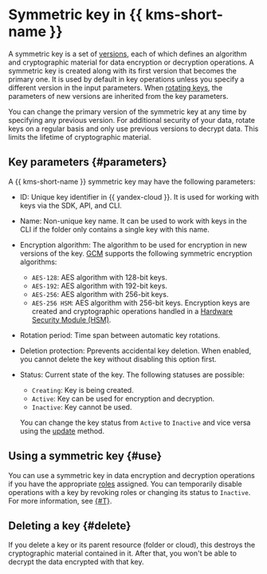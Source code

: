 # Symmetric key in {{ kms-short-name }}

A symmetric key is a set of [versions](version.md), each of which defines an algorithm and cryptographic material for data encryption or decryption operations.
A symmetric key is created along with its first version that becomes the primary one. It is used by default in key operations unless you specify a different version in the input parameters.
When [rotating keys](version.md#rotate-key), the parameters of new versions are inherited from the key parameters.

You can change the primary version of the symmetric key at any time by specifying any previous version. For additional security of your data, rotate keys on a regular basis and only use previous versions to decrypt data. This limits the lifetime of cryptographic material.

## Key parameters {#parameters}

A {{ kms-short-name }} symmetric key may have the following parameters:

* ID: Unique key identifier in {{ yandex-cloud }}. It is used for working with keys via the SDK, API, and CLI.
* Name: Non-unique key name. It can be used to work with keys in the CLI if the folder only contains a single key with this name.
* Encryption algorithm: The algorithm to be used for encryption in new versions of the key. [GCM](https://en.wikipedia.org/wiki/Galois/Counter_Mode) supports the following symmetric encryption algorithms:

    * `AES-128`: AES algorithm with 128-bit keys.
    * `AES-192`: AES algorithm with 192-bit keys.
    * `AES-256`: AES algorithm with 256-bit keys.
    * `AES-256 HSM`: AES algorithm with 256-bit keys. Encryption keys are created and cryptographic operations handled in a [Hardware Security Module (HSM)](hsm.md).

* Rotation period: Time span between automatic key rotations.
* Deletion protection: Pprevents accidental key deletion. When enabled, you cannot delete the key without disabling this option first.
* Status: Current state of the key. The following statuses are possible:

    * `Creating`: Key is being created.
    * `Active`: Key can be used for encryption and decryption.
    * `Inactive`: Key cannot be used.

    You can change the key status from `Active` to `Inactive` and vice versa using the [update](../api-ref/SymmetricKey/update) method.

## Using a symmetric key {#use}

You can use a symmetric key in data encryption and decryption operations if you have the appropriate [roles](../security/index.md#roles-list) assigned. You can temporarily disable operations with a key by revoking roles or changing its status to `Inactive`. For more information, see [{#T}](../security/index.md).

## Deleting a key {#delete}

If you delete a key or its parent resource (folder or cloud), this destroys the cryptographic material contained in it. After that, you won't be able to decrypt the data encrypted with that key.
